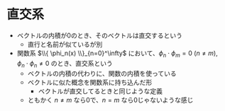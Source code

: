 # 直交系

- ベクトルの内積が0のとき、そのベクトルは直交するという
  - 直行と名前が似ているが別
- 関数系 $\\{ \phi_n(x) \\}_{n=0}^\infty$ において、$\phi_n \cdot \phi_m = 0\ (n \neq m), \quad \phi_n \cdot \phi_n \neq 0$ のとき、直交系という
  - ベクトルの内積の代わりに、関数の内積を使っている
  - ベクトルに似た概念を関数系に持ち込んだ形
    - ベクトルが直交してるときと同じような定義
  - ともかく $n \neq m$ なら0で、$n = m$ なら0じゃないような感じ
